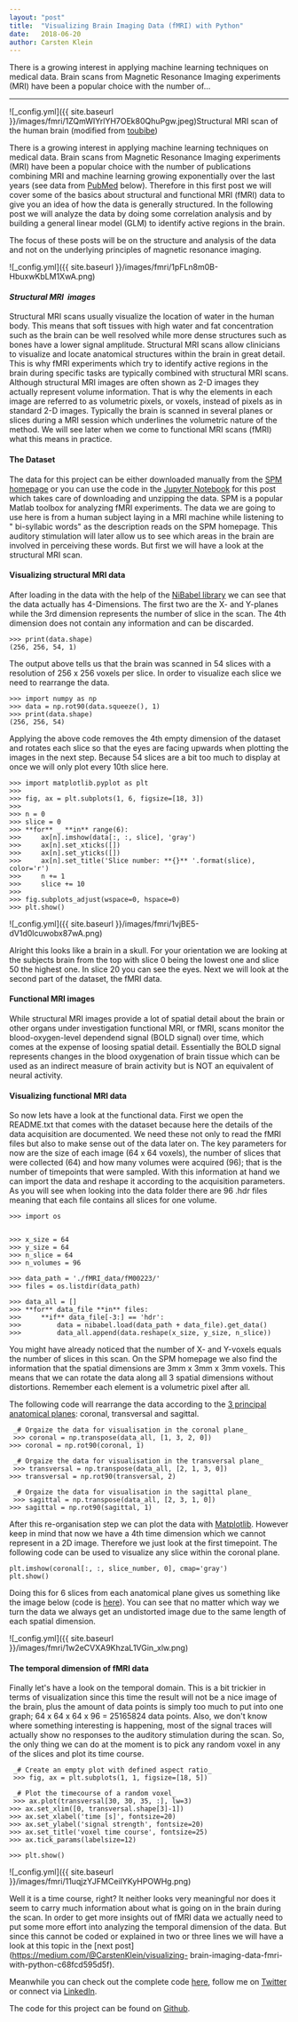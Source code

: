 ```yaml
---
layout:	"post"
title:	"Visualizing Brain Imaging Data (fMRI) with Python"
date:	2018-06-20
author:	Carsten Klein
---
```


There is a growing interest in applying machine learning techniques on medical
data. Brain scans from Magnetic Resonance Imaging experiments (MRI) have been
a popular choice with the number of…

* * *

![_config.yml]({{ site.baseurl }}/images/fmri/1ZQmWIYrlYH7OEk80QhuPgw.jpeg)Structural
MRI scan of the human brain (modified from
[toubibe](https://pixabay.com/users/toubibe-647761/))

There is a growing interest in applying machine learning techniques on medical
data. Brain scans from Magnetic Resonance Imaging experiments (MRI) have been
a popular choice with the number of publications combining MRI and machine
learning growing exponentially over the last years (see data from
[PubMed](https://www.ncbi.nlm.nih.gov/pubmed/) below). Therefore in this first
post we will cover some of the basics about structural and functional MRI
(fMRI) data to give you an idea of how the data is generally structured. In
the following post we will analyze the data by doing some correlation analysis
and by building a general linear model (GLM) to identify active regions in the
brain.

The focus of these posts will be on the structure and analysis of the data and
not on the underlying principles of magnetic resonance imaging.

![_config.yml]({{ site.baseurl }}/images/fmri/1pFLn8m0B-HbuxwKbLM1XwA.png)

####  _Structural MRI  images_

Structural MRI scans usually visualize the location of water in the human
body. This means that soft tissues with high water and fat concentration such
as the brain can be well resolved while more dense structures such as bones
have a lower signal amplitude. Structural MRI scans allow clinicians to
visualize and locate anatomical structures within the brain in great detail.
This is why fMRI experiments which try to identify active regions in the brain
during specific tasks are typically combined with structural MRI scans.
Although structural MRI images are often shown as 2-D images they actually
represent volume information. That is why the elements in each image are
referred to as volumetric pixels, or voxels, instead of pixels as in standard
2-D images. Typically the brain is scanned in several planes or slices during
a MRI session which underlines the volumetric nature of the method. We will
see later when we come to functional MRI scans (fMRI) what this means in
practice.

#### The Dataset

The data for this project can be either downloaded manually from the [SPM
homepage](http://www.fil.ion.ucl.ac.uk/spm/data/auditory/) or you can use the
code in the [Jupyter
Notebook](https://github.com/akcarsten/fMRI_data_analysis/blob/master/Intro_to_fMRI_Data_Part_I_Data_Structure.ipynb)
for this post which takes care of downloading and unzipping the data. SPM is a
popular Matlab toolbox for analyzing fMRI experiments. The data we are going
to use here is from a human subject laying in a MRI machine while listening to
" bi-syllabic words" as the description reads on the SPM homepage. This
auditory stimulation will later allow us to see which areas in the brain are
involved in perceiving these words. But first we will have a look at the
structural MRI scan.

#### Visualizing structural MRI data

After loading in the data with the help of the [NiBabel
library](http://nipy.org/nibabel/) we can see that the data actually has
4-Dimensions. The first two are the X- and Y-planes while the 3rd dimension
represents the number of slice in the scan. The 4th dimension does not contain
any information and can be discarded.



    >>> print(data.shape)  
    (256, 256, 54, 1)

The output above tells us that the brain was scanned in 54 slices with a
resolution of 256 x 256 voxels per slice. In order to visualize each slice we
need to rearrange the data.



    >>> import numpy as np  
    >>> data = np.rot90(data.squeeze(), 1)  
    >>> print(data.shape)  
    (256, 256, 54)

Applying the above code removes the 4th empty dimension of the dataset and
rotates each slice so that the eyes are facing upwards when plotting the
images in the next step. Because 54 slices are a bit too much to display at
once we will only plot every 10th slice here.



    >>> import matplotlib.pyplot as plt  
    >>>  
    >>> fig, ax = plt.subplots(1, 6, figsize=[18, 3])  
    >>>  
    >>> n = 0  
    >>> slice = 0  
    >>> **for** _ **in** range(6):  
    >>>     ax[n].imshow(data[:, :, slice], 'gray')  
    >>>     ax[n].set_xticks([])  
    >>>     ax[n].set_yticks([])  
    >>>     ax[n].set_title('Slice number: **{}** '.format(slice), color='r')  
    >>>     n += 1  
    >>>     slice += 10  
    >>>      
    >>> fig.subplots_adjust(wspace=0, hspace=0)  
    >>> plt.show()

![_config.yml]({{ site.baseurl }}/images/fmri/1vjBE5-dV1d0lcuwobx87wA.png)

Alright this looks like a brain in a skull. For your orientation we are
looking at the subjects brain from the top with slice 0 being the lowest one
and slice 50 the highest one. In slice 20 you can see the eyes. Next we will
look at the second part of the dataset, the fMRI data.

#### Functional MRI images

While structural MRI images provide a lot of spatial detail about the brain or
other organs under investigation functional MRI, or fMRI, scans monitor the
blood-oxygen-level dependend signal (BOLD signal) over time, which comes at
the expense of loosing spatial detail. Essentially the BOLD signal represents
changes in the blood oxygenation of brain tissue which can be used as an
indirect measure of brain activity but is NOT an equivalent of neural
activity.

#### Visualizing functional MRI data

So now lets have a look at the functional data. First we open the README.txt
that comes with the dataset because here the details of the data acquisition
are documented. We need these not only to read the fMRI files but also to make
sense out of the data later on. The key parameters for now are the size of
each image (64 x 64 voxels), the number of slices that were collected (64) and
how many volumes were acquired (96); that is the number of timepoints that
were sampled. With this information at hand we can import the data and reshape
it according to the acquisition parameters. As you will see when looking into
the data folder there are 96 .hdr files meaning that each file contains all
slices for one volume.



    >>> import os


    >>> x_size = 64  
    >>> y_size = 64  
    >>> n_slice = 64  
    >>> n_volumes = 96  

    >>> data_path = './fMRI_data/fM00223/'  
    >>> files = os.listdir(data_path)  

    >>> data_all = []  
    >>> **for** data_file **in** files:  
    >>>     **if** data_file[-3:] == 'hdr':  
    >>>         data = nibabel.load(data_path + data_file).get_data()     
    >>>         data_all.append(data.reshape(x_size, y_size, n_slice))

You might have already noticed that the number of X- and Y-voxels equals the
number of slices in this scan. On the SPM homepage we also find the
information that the spatial dimensions are 3mm x 3mm x 3mm voxels. This means
that we can rotate the data along all 3 spatial dimensions without
distortions. Remember each element is a volumetric pixel after all.

The following code will rearrange the data according to the [3 principal
anatomical planes](https://en.wikipedia.org/wiki/Anatomical_plane): coronal,
transversal and sagittal.



     _# Orgaize the data for visualisation in the coronal plane_  
     >>> coronal = np.transpose(data_all, [1, 3, 2, 0])  
    >>> coronal = np.rot90(coronal, 1)  

     _# Orgaize the data for visualisation in the transversal plane_  
     >>> transversal = np.transpose(data_all, [2, 1, 3, 0])  
    >>> transversal = np.rot90(transversal, 2)  

     _# Orgaize the data for visualisation in the sagittal plane_  
     >>> sagittal = np.transpose(data_all, [2, 3, 1, 0])  
    >>> sagittal = np.rot90(sagittal, 1)

After this re-organisation step we can plot the data with
[Matplotlib](https://matplotlib.org/). However keep in mind that now we have a
4th time dimension which we cannot represent in a 2D image. Therefore we just
look at the first timepoint. The following code can be used to visualize any
slice within the coronal plane.



    plt.imshow(coronal[:, :, slice_number, 0], cmap='gray')  
    plt.show()

Doing this for 6 slices from each anatomical plane gives us something like the
image below (code is
[here](https://github.com/akcarsten/fMRI_data_analysis/blob/master/Intro_to_fMRI_Data_Part_I_Data_Structure.ipynb)).
You can see that no matter which way we turn the data we always get an
undistorted image due to the same length of each spatial dimension.

![_config.yml]({{ site.baseurl }}/images/fmri/1w2eCVXA9KhzaL1VGin_xlw.png)

#### The temporal dimension of fMRI data

Finally let's have a look on the temporal domain. This is a bit trickier in
terms of visualization since this time the result will not be a nice image of
the brain, plus the amount of data points is simply too much to put into one
graph; 64 x 64 x 64 x 96 = 25165824 data points. Also, we don't know where
something interesting is happening, most of the signal traces will actually
show no responses to the auditory stimulation during the scan. So, the only
thing we can do at the moment is to pick any random voxel in any of the slices
and plot its time course.



     _# Create an empty plot with defined aspect ratio_  
     >>> fig, ax = plt.subplots(1, 1, figsize=[18, 5])  

     _# Plot the timecourse of a random voxel_  
     >>> ax.plot(transversal[30, 30, 35, :], lw=3)  
    >>> ax.set_xlim([0, transversal.shape[3]-1])  
    >>> ax.set_xlabel('time [s]', fontsize=20)  
    >>> ax.set_ylabel('signal strength', fontsize=20)  
    >>> ax.set_title('voxel time course', fontsize=25)  
    >>> ax.tick_params(labelsize=12)  

    >>> plt.show()

![_config.yml]({{ site.baseurl }}/images/fmri/11uqjzYJFMCeiIYKyHPOWHg.png)

Well it is a time course, right? It neither looks very meaningful nor does it
seem to carry much information about what is going on in the brain during the
scan. In order to get more insights out of fMRI data we actually need to put
some more effort into analyzing the temporal dimension of the data. But since
this cannot be coded or explained in two or three lines we will have a look at
this topic in the [next post](https://medium.com/@CarstenKlein/visualizing-
brain-imaging-data-fmri-with-python-c68fcd595d5f).

Meanwhile you can check out the complete code
[here](https://github.com/akcarsten/fMRI_data_analysis/blob/master/Intro_to_fMRI_Data_Part_I_Data_Structure.ipynb),
follow me on [Twitter](https://twitter.com/ak_carsten) or connect via
[LinkedIn](https://www.linkedin.com/in/carsten-klein/).

The code for this project can be found on
[Github](https://github.com/akcarsten/fMRI_data_analysis).
